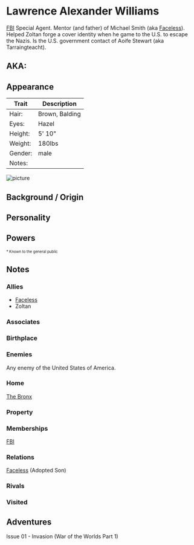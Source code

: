<!--
type: non-player-character
created-by:
-->

# Lawrence Alexander Williams

[FBI](organizations/U.S.%20Government/FBI.md) Special Agent.
Mentor (and father) of Michael Smith (aka [Faceless](/player_characters/Faceless.md)).
Helped Zoltan forge a cover identity when he game to the U.S. to escape the Nazis.
Is the U.S. government contact of Aoife Stewart (aka Tarraingteacht).

## AKA:

## Appearance
Trait | Description
-- | --
Hair: | Brown, Balding
Eyes: | Hazel
Height: | 5' 10"
Weight: | 180lbs
Gender: | male
Notes: |

![picture](https://www.fbi.gov/image-repository/kc_election_crimes_milligan-hi-res.jpg/@@images/image/large)

## Background / Origin

## Personality

## Powers

<sub><sup> * Known to the general public</sup></sub>

## Notes

### Allies
- [Faceless](/player_characters/Faceless.md)
- Zoltan

### Associates

### Birthplace

### Enemies
Any enemy of the United States of America.

### Home
[The Bronx](/locations/New_York_State/New_York_City/The_Bronx/The_Bronx_NY.md)

### Property

### Memberships
[FBI](organizations/U.S.%20Government/FBI.md)

### Relations
[Faceless](/player_characters/Faceless.md) (Adopted Son)

### Rivals

### Visited

## Adventures
Issue 01 - Invasion (War of the Worlds Part 1)


<!-- GM Notes
[Hero Designer File](<>)
[pdf](<>)
-->